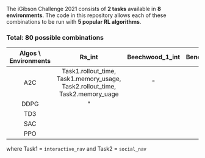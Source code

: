 The iGibson Challenge 2021 consists of **2 tasks** available in **8 environments**. The code in this repository allows
each of these combinations to be run with **5 popular RL algorithms**.

### Total: 80 possible combinations


| Algos \ Environments 	|                                     Rs_int                                    	| Beechwood_1_int 	| Benevolence_0_int 	| Ihlen_0_int 	| Ihlen_1_int 	| Merom_0_int 	| Pomaria_0_int 	| Wainscott_1_int 	|
|:--------------------:	|:-----------------------------------------------------------------------------:	|:---------------:	|:-----------------:	|:-----------:	|:-----------:	|:-----------:	|:-------------:	|:---------------:	|
|          A2C         	| Task1.rollout_time, Task1.memory_usage, Task2.rollout_time, Task2.memory_uage 	|        "        	|                   	|             	|             	|             	|               	|                 	|
|         DDPG         	|                                       "                                       	|                 	|                   	|             	|             	|             	|               	|                 	|
|          TD3         	|                                                                               	|                 	|                   	|             	|             	|             	|               	|                 	|
|          SAC         	|                                                                               	|                 	|                   	|             	|             	|             	|               	|                 	|
|          PPO         	|                                                                               	|                 	|                   	|             	|             	|             	|               	|                 	|
where Task1 = `interactive_nav`
and Task2 = `social_nav`